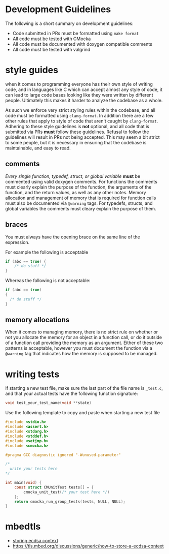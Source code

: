 # Development Guidelines

The following is a short summary on development guidelines:

* Code submitted in PRs must be formatted using `make format`
* All code must be tested with CMocka
* All code must be documented with doxygen compatible comments
* All code must be tested with valgrind

# style guides

when it comes to programming everyone has their own style of writing code, and in languages like C which can accept almost any style of code, it can lead to large code bases looking like they were written by different people. Ultimately this makes it harder to analyze the codebase as a whole.

As such we enforce very strict styling rules within the codebase, and all code must be formatted using `clang-format`. In addition there are a few other rules that apply to style of code that aren't caught by `clang-format`. Adhering to these style guidelines is **not** optional, and all code that is submitted via PRs **must** follow these guidelines. Refusal to follow the guidelines will result in PRs not being accepted. This may seem a bit strict to some people, but it is necessary in ensuring that the codebase is maintainable, and easy to read.

## comments

*Every single function, typedef, struct, or global variable* **must** be commented using valid doxygen comments. For functions the comments must clearly explain the purpose of the function, the arguments of the function, and the return values, as well as any other notes. Memory allocation and management of memory that is required for function calls must also be documented via `@warning` tags. For typedefs, structs, and global variables the comments must cleary explain the purpose of them.

## braces

You must always have the opening brace on the same line of the expression. 

For example the following is acceptable

```C
if (abc == true) {
    /* do stuff */
}
```

Whereas the following is not acceptable:

```C
if (abc == true)
{
  /* do stuff */
}
```

## memory allocations

When it comes to managing memory, there is no strict rule on whether or not you allocate the memory for an object in a function call, or do it outside of a function call providing the memory as an argument. Either of these two patterns is acceptable, however you must document the function via a `@warning` tag that indicates how the memory is supposed to be managed.


# writing tests

If starting a new test file, make sure the last part of the file name is `_test.c`, and that your actual tests have the following function signature:
```C
void test_your_test_name(void **state)
```
Use the following template to copy and paste when starting a new test file

```C
#include <stdio.h>
#include <assert.h>
#include <stdarg.h>
#include <stddef.h>
#include <setjmp.h>
#include <cmocka.h>

#pragma GCC diagnostic ignored "-Wunused-parameter"

/*
  write your tests here
*/

int main(void) {
    const struct CMUnitTest tests[] = {
        cmocka_unit_test(/* your test here */)
    };
    return cmocka_run_group_tests(tests, NULL, NULL);
}
```

# mbedtls

* [storing ecdsa context](https://forums.mbed.com/t/write-rsa-public-key-top-pem/4524/2)
* https://tls.mbed.org/discussions/generic/how-to-store-a-ecdsa-context